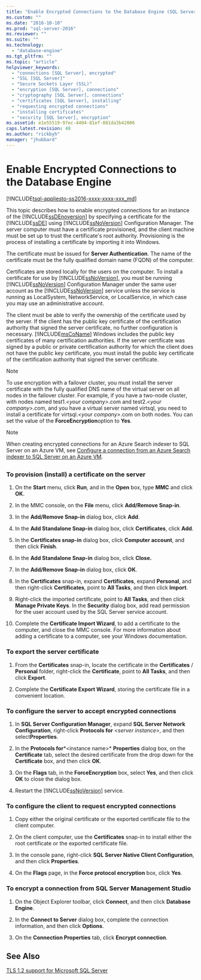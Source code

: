 ```yaml
---
title: "Enable Encrypted Connections to the Database Engine (SQL Server Configuration Manager) | Microsoft Docs"
ms.custom: ""
ms.date: "2016-10-10"
ms.prod: "sql-server-2016"
ms.reviewer: ""
ms.suite: ""
ms.technology: 
  - "database-engine"
ms.tgt_pltfrm: ""
ms.topic: "article"
helpviewer_keywords: 
  - "connections [SQL Server], encrypted"
  - "SSL [SQL Server]"
  - "Secure Sockets Layer (SSL)"
  - "encryption [SQL Server], connections"
  - "cryptography [SQL Server], connections"
  - "certificates [SQL Server], installing"
  - "requesting encrypted connections"
  - "installing certificates"
  - "security [SQL Server], encryption"
ms.assetid: e1e55519-97ec-4404-81ef-881da3b42006
caps.latest.revision: 48
ms.author: "rickbyh"
manager: "jhubbard"
---
```

# Enable Encrypted Connections to the Database Engine
[!INCLUDE[tsql-appliesto-ss2016-xxxx-xxxx-xxx_md](../../../database-engine/includes/tsql-appliesto-ss2016-xxxx-xxxx-xxx-md.md)]

  This topic describes how to enable encrypted connections for an instance of the [!INCLUDE[ssDEnoversion](../../../analysis-services/instances/install/windows/includes/ssdenoversion-md.md)] by specifying a certificate for the [!INCLUDE[ssDE](../../../analysis-services/instances/install/windows/includes/ssde-md.md)] using [!INCLUDE[ssNoVersion](../../../advanced-analytics/r-services/includes/ssnoversion-md.md)] Configuration Manager. The server computer must have a certificate provisioned, and the client machine must be set up to trust the certificate's root authority. Provisioning is the process of installing a certificate by importing it into Windows.  
  
 The certificate must be issued for **Server Authentication**. The name of the certificate must be the fully qualified domain name (FQDN) of the computer.  
  
 Certificates are stored locally for the users on the computer. To install a certificate for use by [!INCLUDE[ssNoVersion](../../../advanced-analytics/r-services/includes/ssnoversion-md.md)], you must be running [!INCLUDE[ssNoVersion](../../../advanced-analytics/r-services/includes/ssnoversion-md.md)] Configuration Manager under the same user account as the [!INCLUDE[ssNoVersion](../../../advanced-analytics/r-services/includes/ssnoversion-md.md)] service unless the service is running as LocalSystem, NetworkService, or LocalService, in which case you may use an administrative account.  
  
 The client must be able to verify the ownership of the certificate used by the server. If the client has the public key certificate of the certification authority that signed the server certificate, no further configuration is necessary. [!INCLUDE[msCoName](../../../advanced-analytics/r-services/tutorials/includes/msconame-md.md)] Windows includes the public key certificates of many certification authorities. If the server certificate was signed by a public or private certification authority for which the client does not have the public key certificate, you must install the public key certificate of the certification authority that signed the server certificate.  
  
> [!NOTE]  
>  To use encryption with a failover cluster, you must install the server certificate with the fully qualified DNS name of the virtual server on all nodes in the failover cluster. For example, if you have a two-node cluster, with nodes named test1.*\<your company>*.com and test2.*\<your company>*.com, and you have a virtual server named virtsql, you need to install a certificate for virtsql.*\<your company>*.com on both nodes. You can set the value of the **ForceEncryption**option to **Yes**.  

> [!NOTE]
> When creating encrypted connections for an Azure Search indexer to SQL Server on an Azure VM, see [Configure a connection from an Azure Search indexer to SQL Server on an Azure VM](https://azure.microsoft.com/documentation/articles/search-howto-connecting-azure-sql-iaas-to-azure-search-using-indexers/). 
  
 
##  <a name="SSMSProcedure"></a>  
  
###  <a name="Provision"></a> To provision (install) a certificate on the server  
  
1.  On the **Start** menu, click **Run**, and in the **Open** box, type **MMC** and click **OK**.  
  
2.  In the MMC console, on the **File** menu, click **Add/Remove Snap-in**.  
  
3.  In the **Add/Remove Snap-in** dialog box, click **Add**.  
  
4.  In the **Add Standalone Snap-in** dialog box, click **Certificates**, click **Add**.  
  
5.  In the **Certificates snap-in** dialog box, click **Computer account**, and then click **Finish**.  
  
6.  In the **Add Standalone Snap-in** dialog box, click **Close.**  
  
7.  In the **Add/Remove Snap-in** dialog box, click **OK**.  
  
8.  In the **Certificates** snap-in, expand **Certificates**, expand **Personal**, and then right-click **Certificates**, point to **All Tasks**, and then click **Import**.  

9. Right-click the imported certificate, point to **All Tasks**, and then click **Manage Private Keys**. In the **Security** dialog box, add read permission for the user account used by the SQL Server service account.  
  
10. Complete the **Certificate Import Wizard**, to add a certificate to the computer, and close the MMC console. For more information about adding a certificate to a computer, see your Windows documentation.  
  
###  <a name="Export"></a> To export the server certificate  
  
1.  From the **Certificates** snap-in, locate the certificate in the **Certificates** / **Personal** folder, right-click the **Certificate**, point to **All Tasks**, and then click **Export**.  
  
2.  Complete the **Certificate Export Wizard**, storing the certificate file in a convenient location.  
  
###  <a name="ConfigureServerConnections"></a> To configure the server to accept encrypted connections  
  
1.  In **SQL Server Configuration Manager**, expand **SQL Server Network Configuration**, right-click **Protocols for** *\<server instance>*, and then select**Properties**.  
  
2.  In the **Protocols for***\<instance name>* **Properties** dialog box, on the **Certificate** tab, select the desired certificate from the drop down for the **Certificate** box, and then click **OK**.  
  
3.  On the **Flags** tab, in the **ForceEncryption** box, select **Yes**, and then click **OK** to close the dialog box.  
  
4.  Restart the [!INCLUDE[ssNoVersion](../../../advanced-analytics/r-services/includes/ssnoversion-md.md)] service.  
  
###  <a name="ConfigureClientConnections"></a> To configure the client to request encrypted connections  
  
1.  Copy either the original certificate or the exported certificate file to the client computer.  
  
2.  On the client computer, use the **Certificates** snap-in to install either the root certificate or the exported certificate file.  
  
3.  In the console pane, right-click **SQL Server Native Client Configuration**, and then click **Properties**.  
  
4.  On the **Flags** page, in the **Force protocol encryption** box, click **Yes**.  
  
###  <a name="EncryptConnection"></a> To encrypt a connection from SQL Server Management Studio  
  
1.  On the Object Explorer toolbar, click **Connect**, and then click **Database Engine**.  
  
2.  In the **Connect to Server** dialog box, complete the connection information, and then click **Options**.  
  
3.  On the **Connection Properties** tab, click **Encrypt connection**.  
  
## See Also

[TLS 1.2 support for Microsoft SQL Server](https://support.microsoft.com/kb/3135244)  
